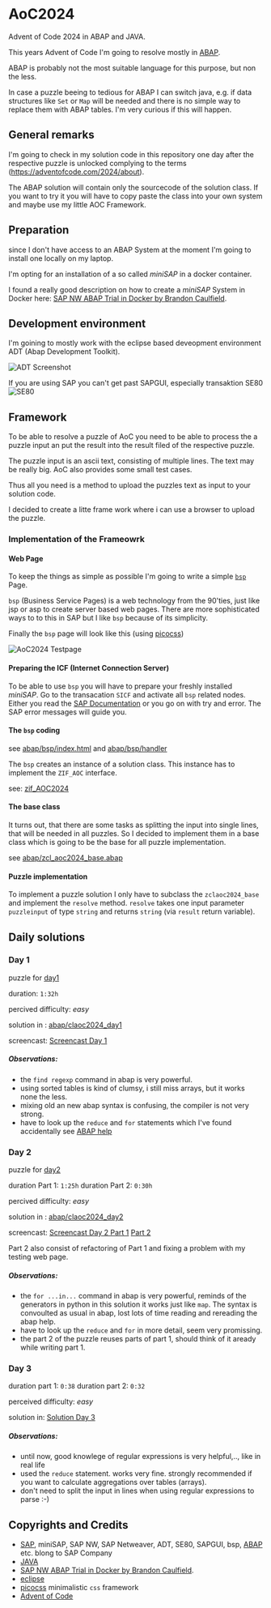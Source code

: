 # AoC2024
Advent of Code 2024 in ABAP and JAVA.

This years Advent of Code I'm going to resolve mostly in [ABAP](https://en.wikipedia.org/wiki/ABAP).

ABAP is probably not the most suitable language for this purpose, but non the less.

In case a puzzle beeing to tedious for ABAP I can switch java, e.g. if data structures like `Set` or `Map` will be needed and there is no simple way to replace them with ABAP tables. I'm very curious if this will happen.

## General remarks

I'm going to check in my solution code in this repository one day after the respective puzzle is unlocked complying to the terms (https://adventofcode.com/2024/about).

The ABAP solution will contain only the sourcecode of the solution class. If you want to try it you will have to copy paste the class into your own system and maybe use my little AOC Framework.

## Preparation

since I don't have access to an ABAP System at the moment I'm going to install one locally on my laptop.

I'm opting for an installation of a so called *miniSAP* in a docker container.

I found a really good description on how to create a *miniSAP* System in Docker here: [SAP NW ABAP Trial in Docker by Brandon Caulfield](https://github.com/brandoncaulfield/sap-nw-abap-trial-docker-windows).

## Development environment

I'm goining to mostly work with the eclipse based deveopment environment ADT (Abap Development Toolkit).

![ADT Screenshot](images/Screenshot%20From%202024-11-30%2011-48-05.png)

If you are using SAP you can't get past SAPGUI, especially transaktion SE80
![SE80](images/Screenshot%20From%202024-11-30%2011-49-10.png)

## Framework

To be able to resolve a puzzle of AoC you need to be able to process the a puzzle input an put the result into the result filed of the respective puzzle.

The puzzle input is an ascii text, consisting of multiple lines. The text may be really big. AoC also provides some small test cases. 

Thus all you need is a method to upload the puzzles text as input to your solution code.

I decided to create a litte frame work where i can use a browser to upload the puzzle.

### Implementation of the Frameowrk

#### Web Page

To keep the things as simple as possible I'm going to write a simple [`bsp`](https://help.sap.com/doc/saphelp_snc700_ehp01/7.0.1/en-US/5a/f8b53a364e0e5fe10000000a11405a/content.htm?no_cache=true) Page.

`bsp` (Business Service Pages) is a web technology from the 90'ties, just like jsp or asp to create server based web pages. There are more sophisticated ways to to this in SAP but I like `bsp` because of its simplicity.

Finally the `bsp` page will look like this (using [picocss](https://picocss.com))

![AoC2024 Testpage](images/Screenshot%20From%202024-11-30%2011-19-13.png)

#### Preparing the ICF (Internet Connection Server)
To be able to use `bsp` you will have to prepare your freshly installed *miniSAP*. Go to the transacation `SICF` and activate all `bsp` related nodes. Either you read the [SAP Documentation](https://help.sap.com/doc/saphelp_snc700_ehp01/7.0.1/en-US/78/9852aec06b11d4ad310000e83539c3/frameset.htm) or you go on with try and error. The SAP error messages will guide you.

#### The `bsp` coding

see [abap/bsp/index.html](abap/bsp/index.html) and [abap/bsp/handler](abap/bsp/index.html.handlers.abap)

The `bsp` creates an instance of a solution class. This instance has to implement the `ZIF_AOC` interface.

see: [zif_AOC2024](abap/zif_aoc2024.abap)

#### The base class

It turns out, that there are some tasks as splitting the input into single lines, that will be needed in all puzzles. So I decided to implement them in a base class which is going to be the base for all puzzle implementation.

see [abap/zcl_aoc2024_base.abap](abap/zclaoc2024_base)

#### Puzzle implementation

To implement a puzzle solution I only have to subclass the `zclaoc2024_base` and implement the `resolve` method. `resolve` takes one input parameter `puzzleinput` of type `string` and returns `string` (via `result` return variable).

## Daily solutions

### Day 1

puzzle for [day1](https://adventofcode.com/2024/day/1)

duration: `1:32h`

percived difficulty: *easy*

solution in : [abap/claoc2024_day1](abap/zclaoc2024_day1.abap)

screencast: [Screencast Day 1](https://youtu.be/PQB9Fog-QUo)

##### Observations:

+ the `find regexp` command in abap is very powerful. 
+ using sorted tables is kind of clumsy, i still miss arrays, but it works none the less.
+ mixing old an new abap syntax is confusing, the compiler is not very strong.
+ have to look up the `reduce` and `for` statements which I've found accidentally see [ABAP help](https://help.sap.com/doc/abapdocu_752_index_htm/7.52/en-US/abenconstructor_expression_reduce.htm)


### Day 2

puzzle for [day2](https://adventofcode.com/2024/day/2)

duration Part 1: `1:25h`
duration Part 2: `0:30h`

percived difficulty: *easy*

solution in : [abap/claoc2024_day2](abap/zclaoc2024_day2.abap)

screencast: [Screencast Day 2 Part 1](https://youtu.be/drqAA8Wp69M)
 [Part 2](https://youtu.be/gl_JdLxo2X4) 

 Part 2 also consist of refactoring of Part 1 and fixing a problem with my testing web page.

##### Observations:

+ the `for ...in...` command in abap is very powerful, reminds of the generators in python in this solution it works just like `map`. The syntax is convoulted as usual in abap, lost lots of time reading and rereading the abap help. 
+ have to look up the `reduce` and `for` in more detail, seem very promissing.
+ the part 2 of the puzzle reuses parts of part 1, should think of it aready while writing part 1.

### Day 3

duration part 1: `0:38`
duration part 2: `0:32`

perceived difficulty: *easy*

solution in: [Solution Day 3](abap/zclaoc2004_day3.abap)

##### Observations:

+ until now, good knowlege of regular expressions is very helpful,.., like in real life
+ used the `reduce` statement. works very fine. strongly recommended if you want to calculate aggregations over tables (arrays).
+ don't need to split the input in lines when using regular expressions to parse :-)


## Copyrights and Credits
+ [SAP](https://www.sap.de/), miniSAP, SAP NW, SAP Netweaver, ADT, SE80, SAPGUI, bsp,  [ABAP](https://community.sap.com/topics/abap) etc. blong to SAP Company
+ [JAVA](https://www.java.com/en/download/help/whatis_java.html)
+ [SAP NW ABAP Trial in Docker by Brandon Caulfield](https://github.com/brandoncaulfield/sap-nw-abap-trial-docker-windows).
+ [eclipse](www.eclipse.org)
+ [picocss](https://picocss.com) minimalistic `css` framework
+ [Advent of Code](https://adventofcode.com/2024)